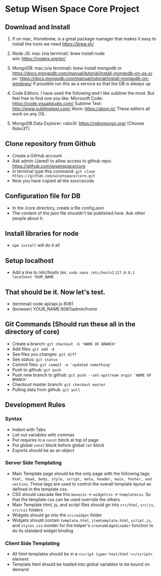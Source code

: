 
# Setup Wisen Space Core Project

## Download and Install

1. If on mac, Homebrew, is a great package manager that makes it easy to install the tools we need
https://brew.sh/

2. Node JS:
mac (via terminal):  brew install node   
win: https://nodejs.org/en/

3. MongoDB:
mac:(via terminal):   brew install mongodb  or https://docs.mongodb.com/manual/tutorial/install-mongodb-on-os-x/ 
pc: https://docs.mongodb.com/manual/tutorial/install-mongodb-on-windows/
If possible run this as a service so that the DB is always up

4. Code Editors. I have used the following and I like sublime the most. But feel free to find one you like:
Microsoft Code: https://code.visualstudio.com/
Sublime Text: http://www.sublimetext.com/ 
Atom: https://atom.io/
These editors all work on any OS.

5. MongoDB Data Explorer:
robo3t: https://robomongo.org/ (Choose Robo3T)


## Clone repository from Github
- Create a GitHub account
- Ask admin (Jared) to allow access to github repo: https://github.com/wisenspace/core
- In terminal type this command: `git clone https://github.com/wisenspace/core.git`
- Now you have copied all the sourcecode

## Configuration file for DB

- In the /core directory, create a file config.json
- The content of the json file shouldn't be published here. Ask other people about it.
 

## Install libraries for node

- `npm install` will do it all

## Setup localhost

- Add a line to /etc/hosts (ex. `sudo nano /etc/hosts`)
```127.0.0.1       localhost YOUR_NAME```

## That should be it. Now let's test.

- (terminal) node api/api.js 8081
- (browser) YOUR_NAME:8081/admin/home


## Git Commands (Should run these all in the directory of core)
- Create a branch: `git checkout -b 'NAME OF BRANCH'`
- Add files: `git add -A`
- See files you changes: `git diff`
- See status: `git status`
- Commit files: `git commit -m 'updated something'`
- Push to github: `git push`
- Push new branch to github: `git push --set-upstream orgin 'NAME OF BRANCH'`
- Checkout master branch: `git checkout master`
- Pulling data from github: `git pull`

## Development Rules

### Syntax
 - Indent with Tabs
 - List out variables with commas
 - Put requires in a `const` block at top of page
 - Put global `const` block before global `let` block
 - Exports should be as an object

### Server Side Templating
 - Main Template page should be the only page with the following tags: `html, head, body, style, script, meta, header, main, footer, and section`. These tags are used to control the overall template layout as defined in the template css.
 - CSS should cascade like this `basecss` -> `widgetcss` -> `templatecss`. So that the template css can be used override the others
 - Main Template html, js, and script files should go into `src/html`, `src/js`, `src/css` folders
 - Widgets should go into the `src/widget` folder
 - Widgets should contain `template.html`, `itemtemplate.html`, `script.js`, and `styles.css` inorder for the helper's `createWidgetLoader` function to do its standard widget binding

### Client Side Templating
 - All html templates should be in a `<script type='text/html'></script>` element
 - Template html should be loaded into global variables to be bound on demand

